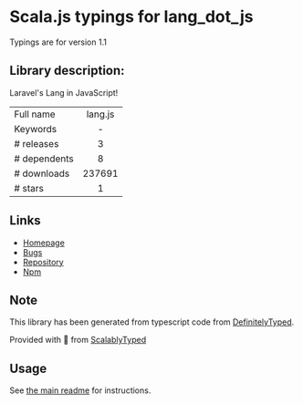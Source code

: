 
# Scala.js typings for lang_dot_js

Typings are for version 1.1

## Library description:
Laravel's Lang in JavaScript!

|                    |                 |
| ------------------ | :-------------: |
| Full name          | lang.js |
| Keywords           | - |
| # releases         | 3 |
| # dependents       | 8 |
| # downloads        | 237691 |
| # stars            | 1 |

## Links
- [Homepage](https://github.com/rmariuzzo/Lang.js#readme)
- [Bugs](https://github.com/rmariuzzo/Lang.js/issues)
- [Repository](https://github.com/rmariuzzo/Lang.js)
- [Npm](https://www.npmjs.com/package/lang.js)
    


## Note
This library has been generated from typescript code from [DefinitelyTyped](https://definitelytyped.org).

Provided with :purple_heart: from [ScalablyTyped](https://github.com/oyvindberg/ScalablyTyped)

## Usage
See [the main readme](../../readme.md) for instructions.


